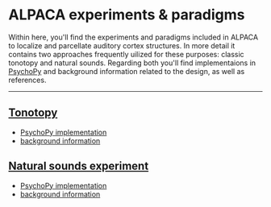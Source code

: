# ALPACA experiments & paradigms

Within here, you'll find the experiments and paradigms included in ALPACA to localize and parcellate auditory cortex structures. In more detail it contains two approaches frequently uilized for these purposes: classic tonotopy and natural sounds. Regarding both you'll find implementaions in [PsychoPy](https://www.psychopy.org/) and background information related to the design, as well as references.

---

## [Tonotopy](https://github.com/C0C0AN/ALPACA/master/alpaca/paradigms/tonotopy)

- [PsychoPy implementation](https://github.com/C0C0AN/ALPACA/master/alpaca/paradigms/tonotopy/psychopy_scripts)
- [background information](https://github.com/C0C0AN/ALPACA/master/alpaca/paradigms/tonotopy/background_information)

## [Natural sounds experiment](https://github.com/C0C0AN/ALPACA/master/alpaca/paradigms/natural_sounds)

- [PsychoPy implementation](https://github.com/C0C0AN/ALPACA/master/alpaca/paradigms/natural_sounds/psychopy_scripts)
- [background information](https://github.com/C0C0AN/ALPACA/master/alpaca/paradigms/natural_sounds/background_information)


